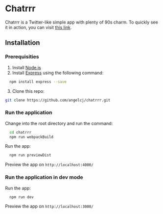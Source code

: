 # Chatrrr

Chatrrr is a Twitter-like simple app with plenty of 90s charm.
To quickly see it in action, you can visit [this link](https://ecstatic-noyce-4ef3d3.netlify.app/).

## Installation

### Prerequisities

1. Install [Node.js](https://nodejs.org/en/download/)
2. Install [Express](https://expressjs.com/) using the following command:

```sh
  npm install express --save
```

3. Clone this repo:

```sh
git clone https://github.com/angelcj/chatrrr.git
```

### Run the application

Change into the root directory and run the command:

```sh
  cd chatrrr
  npm run webpackBuild
```

Run the app:

```sh
  npm run previewDist
```

Preview the app on `http://localhost:4000/`

### Run the application in dev mode

Run the app:

```sh
  npm run dev
```

Preview the app on `http://localhost:3000/`
